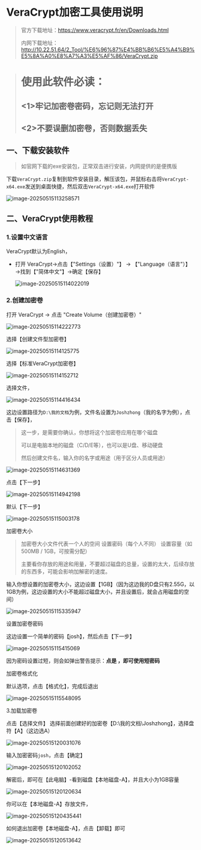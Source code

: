 # VeraCrypt加密工具使用说明

>官方下载地址：https://www.veracrypt.fr/en/Downloads.html
>
>内网下载地址：http://10.22.51.64/2_Tool/%E6%96%87%E4%BB%B6%E5%A4%B9%E5%8A%A0%E8%A7%A3%E5%AF%86/VeraCrypt.zip



># 使用此软件必读：
>## <1>牢记加密卷密码，忘记则无法打开
>## <2>不要误删加密卷，否则数据丢失



## 一、下载安装软件

> 如官网下载的exe安装包，正常双击进行安装，内网提供的是便携版

下载`VeraCrypt.zip`复制到软件安装目录，解压该包，并鼠标右击将`VeraCrypt-x64.exe`发送到桌面快捷，然后双击`VeraCrypt-x64.exe`打开软件

![image-20250515113258571](https://raw.githubusercontent.com/joshzhong66/Pibced/main/blog-images/2025/05/15/4e59e4693a4c537479d6f91a0c31f81e-image-20250515113258571-48c870.png)

## 二、VeraCrypt使用教程

### 1.设置中文语言

VeraCrypt默认为English，

- 打开 VeraCrypt→点击【"Settings（设置）"】 → 【"Language（语言"）】→找到【"简体中文"】→确定【保存】

  ![image-20250515114022019](https://raw.githubusercontent.com/joshzhong66/Pibced/main/blog-images/2025/05/15/29ba2f657c50fbb21fe2888e6f8820e5-image-20250515114022019-f65e6a.png)

### 2.创建加密卷

打开 VeraCrypt → 点击 "Create Volume（创建加密卷）" 

![image-20250515114222773](https://raw.githubusercontent.com/joshzhong66/Pibced/main/blog-images/2025/05/15/5f5dd046f7b05a0d3f06d37f27dd2352-image-20250515114222773-ffced5.png)

选择【创建文件型加密卷】

![image-20250515114125775](https://raw.githubusercontent.com/joshzhong66/Pibced/main/blog-images/2025/05/15/e27f918a611649f8b294eeb24f12e651-image-20250515114125775-6899d4.png)

选择【标准VeraCrypt加密卷】

![image-20250515114152712](https://raw.githubusercontent.com/joshzhong66/Pibced/main/blog-images/2025/05/15/a5ff3a4a3f0726a823f5cab6ab2b293b-image-20250515114152712-c46782.png)

选择文件，

![image-20250515114416434](https://raw.githubusercontent.com/joshzhong66/Pibced/main/blog-images/2025/05/15/9c6f37f6447d2a17a3509a78e0bfc3af-image-20250515114416434-ce4f95.png)

这边设置路径为`D:\我的文档`为例，文件名设置为`Joshzhong`（我的名字为例），点击【保存】，

>这一步，是需要你确认，你想将这个加密卷应用在哪个磁盘
>
>可以是电脑本地的磁盘（C/D/E等），也可以是U盘、移动硬盘
>
>然后创建文件名，输入你的名字或用途（用于区分人员或用途）

![image-20250515114631369](https://raw.githubusercontent.com/joshzhong66/Pibced/main/blog-images/2025/05/15/4b2d264bed03990fab39f568979575a2-image-20250515114631369-e6d162.png)

点击【下一步】

![image-20250515114942198](https://raw.githubusercontent.com/joshzhong66/Pibced/main/blog-images/2025/05/15/83dc0b25cb0c81a726717a2532d9bfa0-image-20250515114942198-279d37.png)

默认【下一步】

![image-20250515115003178](https://raw.githubusercontent.com/joshzhong66/Pibced/main/blog-images/2025/05/15/10d81e7f27f6dd7a2ed4eef546a74fda-image-20250515115003178-d6dfec.png)



加密卷大小

>加密卷大小文件代表一个人的空间 设置密码（每个人不同） 设置容量（如 500MB / 1GB，可按需分配）
>
>主要看你存放的用途和用量，不要超过磁盘的总量，设置的太大，后续存放的东西多，可能会影响加解密的速度。

输入你想设置的加密卷大小，这边设置【1GB】（因为这边我的D盘只有2.55G，以1GB为例，这边设置的大小不能超过磁盘大小，并且设置后，就会占用磁盘的空间）

![image-20250515115335947](https://raw.githubusercontent.com/joshzhong66/Pibced/main/blog-images/2025/05/15/5da93b7183b19d5327efa47158d48d4f-image-20250515115335947-86a454.png)



设置加密卷密码

这边设置一个简单的密码【josh】，然后点击【下一步】

![image-20250515115415069](https://raw.githubusercontent.com/joshzhong66/Pibced/main/blog-images/2025/05/15/0ebf8cbcf5870361e828bf980b5ef72e-image-20250515115415069-f07592.png)

因为密码设置过短，则会如弹出警告提示：**点是 ，即可使用短密码**



加密卷格式化

默认选项，点击【格式化】，完成后退出

![image-20250515115548095](https://raw.githubusercontent.com/joshzhong66/Pibced/main/blog-images/2025/05/15/718918ed8ffee748360ca7370feda03b-image-20250515115548095-ffd941.png)



3.加载加密卷

点击【选择文件】  选择前面创建好的加密卷【D:\我的文档\Joshzhong】，选择盘符【A】（这边选A）

![image-20250515120031076](https://raw.githubusercontent.com/joshzhong66/Pibced/main/blog-images/2025/05/15/4a9f1fe70cd31c2e448a9991019dcabf-image-20250515120031076-361b7a.png)

输入加密密码`josh`，点击【确定】

![image-20250515120102052](https://raw.githubusercontent.com/joshzhong66/Pibced/main/blog-images/2025/05/15/426fff64072b631ccb1082d36136dbaa-image-20250515120102052-3f1f5a.png)

解密后，即可在【此电脑】-看到磁盘【本地磁盘-A】，并且大小为1GB容量

![image-20250515120120634](https://raw.githubusercontent.com/joshzhong66/Pibced/main/blog-images/2025/05/15/d086e518d934a174e452350237cca150-image-20250515120120634-ec0798.png)

你可以在【本地磁盘-A】存放文件，

![image-20250515120435441](https://raw.githubusercontent.com/joshzhong66/Pibced/main/blog-images/2025/05/15/8a3405bda1ef6fd935ebde0b0c175faa-image-20250515120435441-f60b50.png)

如何退出加密卷【本地磁盘-A】，点击【卸载】即可

![image-20250515120513642](https://raw.githubusercontent.com/joshzhong66/Pibced/main/blog-images/2025/05/15/bc13ab175bc523cde78b84c0ddf6b960-image-20250515120513642-7ac809.png)